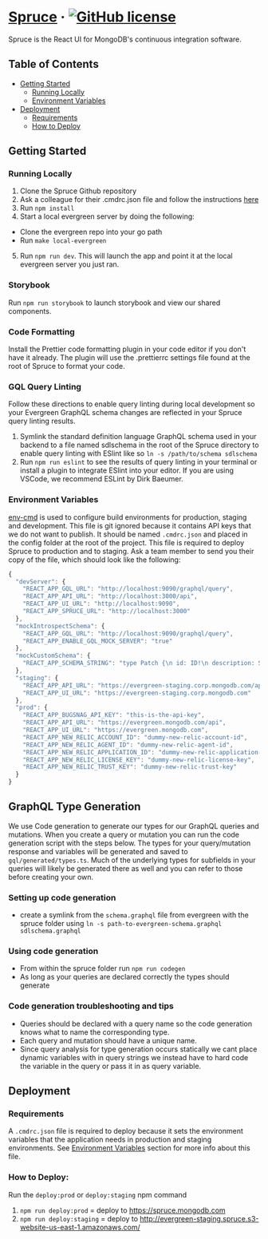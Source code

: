 # [Spruce](https://spruce.mongodb.com) &middot; [![GitHub license](https://img.shields.io/badge/license-Apache2.0-blue.svg)](https://github.com/evergreen-ci/spruce/master/LICENSE)

Spruce is the React UI for MongoDB's continuous integration software.

## Table of Contents

- [Getting Started](#getting-started)
  - [Running Locally](#running-locally)
  - [Environment Variables](#environment-variables)
- [Deployment](#deployment)
  - [Requirements](#requirements)
  - [How to Deploy](#how-to-deploy)

## Getting Started

### Running Locally

1. Clone the Spruce Github repository
2. Ask a colleague for their .cmdrc.json file and follow the instructions [here](#environment-variables)
3. Run `npm install`
4. Start a local evergreen server by doing the following:

- Clone the evergreen repo into your go path
- Run `make local-evergreen`

5. Run `npm run dev`. This will launch the app and point it at the local evergreen server you just ran.

### Storybook

Run `npm run storybook` to launch storybook and view our shared components.

### Code Formatting

Install the Prettier code formatting plugin in your code editor if you don't have it already. The plugin will use the .prettierrc settings file found at the root of Spruce to format your code.

### GQL Query Linting

Follow these directions to enable query linting during local development so your Evergreen GraphQL schema changes are reflected in your Spruce query linting results.

1. Symlink the standard definition language GraphQL schema used in your backend to a file named sdlschema in the root of the Spruce directory to enable query linting with ESlint like so `ln -s /path/to/schema sdlschema`
2. Run `npm run eslint` to see the results of query linting in your terminal or install a plugin to integrate ESlint into your editor. If you are using VSCode, we recommend ESLint by Dirk Baeumer.

### Environment Variables

[env-cmd](https://github.com/toddbluhm/env-cmd#readme) is used to configure build environments for production, staging and development. This file is git ignored because it contains API keys that we do not want to publish. It should be named `.cmdrc.json` and placed in the config folder at the root of the project. This file is required to deploy Spruce to production and to staging. Ask a team member to send you their copy of the file, which should look like the following:

```js
{
  "devServer": {
    "REACT_APP_GQL_URL": "http://localhost:9090/graphql/query",
    "REACT_APP_API_URL": "http://localhost:3000/api",
    "REACT_APP_UI_URL": "http://localhost:9090",
    "REACT_APP_SPRUCE_URL": "http://localhost:3000"
  },
  "mockIntrospectSchema": {
    "REACT_APP_GQL_URL": "http://localhost:9090/graphql/query",
    "REACT_APP_ENABLE_GQL_MOCK_SERVER": "true"
  },
  "mockCustomSchema": {
    "REACT_APP_SCHEMA_STRING": "type Patch {\n id: ID!\n description: String!\n project: String!\n githash: String!\n patchNumber: Int!\n author: String!\n version: String!\n status: String!\n createTime: Time!\n startTime: Time!\n finishTime: Time!\n variants: [String]!\n tasks: [String]!\n variantTasks: [VariantTask]!\n activated: Boolean!\n alias: String!\n }\n type Query {\n userPatches(userId: String!): [Patch]!\n }\n type StatusDetails {\n status: String!\n type: String!\n desc: String!\n }\n scalar Time\n type VariantTask {\n display_name: String!\n tasks: [String]!\n }\n"
  },
  "staging": {
    "REACT_APP_API_URL": "https://evergreen-staging.corp.mongodb.com/api",
    "REACT_APP_UI_URL": "https://evergreen-staging.corp.mongodb.com"
  },
  "prod": {
    "REACT_APP_BUGSNAG_API_KEY": "this-is-the-api-key",
    "REACT_APP_API_URL": "https://evergreen.mongodb.com/api",
    "REACT_APP_UI_URL": "https://evergreen.mongodb.com",
    "REACT_APP_NEW_RELIC_ACCOUNT_ID": "dummy-new-relic-account-id",
    "REACT_APP_NEW_RELIC_AGENT_ID": "dummy-new-relic-agent-id",
    "REACT_APP_NEW_RELIC_APPLICATION_ID": "dummy-new-relic-application-id",
    "REACT_APP_NEW_RELIC_LICENSE_KEY": "dummy-new-relic-license-key",
    "REACT_APP_NEW_RELIC_TRUST_KEY": "dummy-new-relic-trust-key"
  }
}
```

## GraphQL Type Generation

We use Code generation to generate our types for our GraphQL queries and mutations. When you create a query or mutation you can run the code generation script with the steps below. The types for your query/mutation response and variables will be generated and saved to `gql/generated/types.ts`. Much of the underlying types for subfields in your queries will likely be generated there as well and you can refer to those before creating your own.

### Setting up code generation

- create a symlink from the `schema.graphql` file from evergreen with the spruce folder using `ln -s path-to-evergreen-schema.graphql sdlschema.graphql`

### Using code generation

- From within the spruce folder run `npm run codegen`
- As long as your queries are declared correctly the types should generate

### Code generation troubleshooting and tips

- Queries should be declared with a query name so the code generation knows what to name the corresponding type.
- Each query and mutation should have a unique name.
- Since query analysis for type generation occurs statically we cant place dynamic variables with in query strings we instead have to hard code the variable in the query or pass it in as query variable.

## Deployment

### Requirements

A `.cmdrc.json` file is required to deploy because it sets the environment variables that the application needs in production and staging environments. See [Environment Variables](#environment-variables) section for more info about this file.

### How to Deploy:

Run the `deploy:prod` or `deploy:staging` npm command

1. `npm run deploy:prod` = deploy to https://spruce.mongodb.com
2. `npm run deploy:staging` = deploy to http://evergreen-staging.spruce.s3-website-us-east-1.amazonaws.com/
